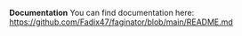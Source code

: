 **Documentation**
You can find documentation here: https://github.com/Fadix47/faginator/blob/main/README.md
